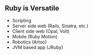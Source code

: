 ##  Ruby is Versatile

- Scripting
- Server side web (Rails, Sinatra, etc.)
- Client side web (Opal, Volt)
- Mobile (Ruby Motion)
- Robotics (Artoo)
- JVM based app (JRuby)
